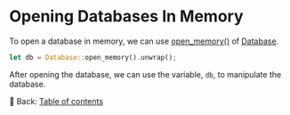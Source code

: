# Opening Databases In Memory

To open a database in memory, we can use [open_memory()](https://docs.rs/polodb_core/latest/polodb_core/struct.Database.html#method.open_memory) of [Database](https://docs.rs/polodb_core/latest/polodb_core/struct.Database.html).

```rust
let db = Database::open_memory().unwrap();
```

After opening the database, we can use the variable, `db`, to manipulate the database.

<!-- :arrow_right:  Next:  -->

:blue_book: Back: [Table of contents](./../README.md)
